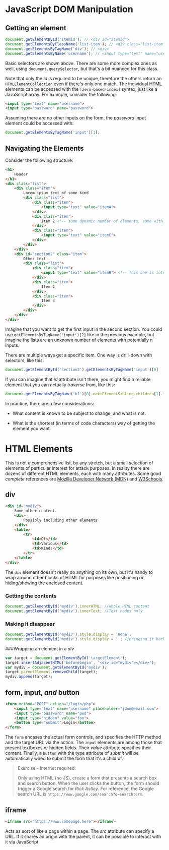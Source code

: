 # JavaScript DOM Manipulation

## Getting an element

```javascript
document.getElementById('itemid'); // <div id="itemid">
document.getElementsByClassName('list-item'); // <div class="list-item even">
document.getElementsByTagName('div'); // <div>
document.getElementsByName('username'); // <input type="text" name="username">
```

Basic selectors are shown above. There are some more complex ones as well, using `document.querySelector`, but that's a bit nuanced for this class.

Note that only the *id* is required to be unique, therefore the others return an `HTMLElementCollection` even if there's only one match.  The individual HTML elements can be accessed with the `[zero-based-index]` syntax, just like a JavaScript array. For example, consider the following:

```html
<input type="text" name="username">
<input type="password" name="password">
```

 Assuming there are no other inputs on the form, the *password* input element could be accessed with:

```javascript
document.getElementsByTagName('input')[1];
```



## Navigating the Elements

Consider the following structure:

```html
<h1>
    Header
</h1>
<div class="list">
    <div class="item">
        Lorem ipsum text of some kind
        <div class="list">
            <div class="item">
                <input type="text" value="itemA">
            </div>
            <div class="item">
                Item 2 <!-- some dynamic number of elements, some with inputs, some without -->
            </div>
            <div class="item">
                <input type="text" value="itemC">
            </div>
        </div>
    </div>
    <div id="section2" class="item">
        Other text
        <div class="list">
            <div class="item">
                <input type="text" value="itemB"> <!-- This one is interesting -->
            </div>
            <div class="item">
                Item 2
            </div>
            <div class="item">
                Item 3
            </div>
        </div>
    </div>
</div>
```

Imagine that you want to get the first input in the second section. You could use `getElementsByTagName('input')[2]` like in the previous example, but imagine the lists are an unknown number of elements with potentially *n* inputs. 

There are multiple ways get a specific item. One way is drill-down with selectors, like this:

```javascript
document.getElementById('section2').getElementsByTagName('input')[0]
```

If you can imagine that *id* attribute isn't there, you might find a reliable element that you can actually *traverse* from, like this:

```javascript
document.getElementsByTagName('h1')[0].nextElementSibling.children[1].firstElementChild.firstElementChild.firstElementChild
```

In practice, there are a few considerations:

- What content is known to be subject to change, and what is not.

- What is the shortest (in terms of code characters) way of getting the element you want.

  

# HTML Elements

This is not a comprehensive list, by any stretch, but a small selection of elements of particular interest for attack purposes. In reality there are dozens of different HTML elements, each with many attributes. Some good *complete* references are [Mozilla Developer Network (MDN)](https://developer.mozilla.org/en-US/docs/Web/HTML) and [W3Schools](https://www.w3schools.com/html/).



## div

```html
<div id="mydiv">
    Some other content.
    <div>
        Possibly including other elements
    </div>
    <table>
        <tr>
        	<td>Of</td>
            <td>Various</td>
            <td>Kinds</td>
        </tr>
    </table>
</div>
```

The `div` element doesn't really do anything on its own, but it's handy to wrap around other blocks of HTML for purposes like positioning or hiding/showing the enclosed content.

### Getting the contents

```javascript
document.getElementById('mydiv').innerHTML; //whole HTML content
document.getElementById('mydiv').innerText; //Text nodes only
```

### Making it disappear

```javascript
document.getElementById('mydiv').style.display = 'none';
document.getElementById('mydiv').style.display = ''; //bringing it back (assuming default inline display)

```

###Wrapping an element in a *div*

```javascript
var target = document.getElementById('targetElement');
target.insertAdjacentHTML('beforebegin', '<div id="mydiv"></div>');
var mydiv = document.getElementById('mydiv');
target.parentElement.removeChild(target);
mydiv.append(target);
```





## form, input, *and* button

```html
<form method="POST" action="/login/php">
    <input type="text" name="username" placeholder="jdoe@email.com">
    <input type="password" name="pwd">
    <input type="hidden" value="foo">
    <button type="submit">Login</button>
</form>
```

The `form` encases the actual form controls, and specifies the HTTP method and the target URL via the action. The `input` elements are among those that present textboxes or hidden fields. Their *value* attribute specifies their content. Finally, a `button` with the type attribute of *submit* will be automatically wired to submit the form that it's a child of.



> Exercise - Internet required:
>
> Only using HTML (no JS), create a form that presents a search box and search button. When the user clicks the button, the form should trigger a Google search for *Rick Astley*. For reference, the Google search URL is `https://www.google.com/search?q=searchterm`.



## iframe

```html
<iframe src="https://www.somepage.here"></iframe>
```

Acts as sort of like a page within a page. The *src* attribute can specify a URL. If it shares an origin with the parent, it can be possible to interact with it via JavaScript.

